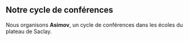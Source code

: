 ## Notre cycle de conférences

Nous organisons **Asimov**, un cycle de conférences dans les écoles du plateau de Saclay.
